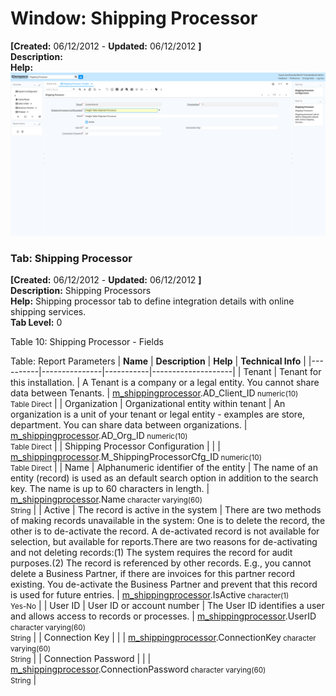 # Window: Shipping Processor

**[Created:** 06/12/2012 - **Updated:** 06/12/2012 **]**  
**Description:**   
**Help:**   
![](/img/docs/manual/ShippingProcessor-Window_iDempiere_v12.0.0.png)

### Tab: Shipping Processor

**[Created:** 06/12/2012 - **Updated:** 06/12/2012 **]**   
**Description:** Shipping Processors  
**Help:** Shipping processor tab to define integration details with online shipping services.  
**Tab Level:** 0

Table 10: Shipping Processor - Fields 

Table: Report Parameters
| **Name** | **Description** | **Help** | **Technical Info** |
|----------|---------------|-----------|--------------------|
| Tenant | Tenant for this installation. | A Tenant is a company or a legal entity. You cannot share data between Tenants. | [m_shippingprocessor](https://idempiere-schemaspy.muriloht.com/adempiere/tables/m_shippingprocessor.html).AD_Client_ID<small> numeric(10) <br/> Table Direct</small> | 
| Organization | Organizational entity within tenant | An organization is a unit of your tenant or legal entity - examples are store, department. You can share data between organizations. | [m_shippingprocessor](https://idempiere-schemaspy.muriloht.com/adempiere/tables/m_shippingprocessor.html).AD_Org_ID<small> numeric(10) <br/> Table Direct</small> | 
| Shipping Processor Configuration |  |  | [m_shippingprocessor](https://idempiere-schemaspy.muriloht.com/adempiere/tables/m_shippingprocessor.html).M_ShippingProcessorCfg_ID<small> numeric(10) <br/> Table Direct</small> | 
| Name | Alphanumeric identifier of the entity | The name of an entity (record) is used as an default search option in addition to the search key. The name is up to 60 characters in length. | [m_shippingprocessor](https://idempiere-schemaspy.muriloht.com/adempiere/tables/m_shippingprocessor.html).Name<small> character varying(60) <br/> String</small> | 
| Active | The record is active in the system | There are two methods of making records unavailable in the system: One is to delete the record, the other is to de-activate the record. A de-activated record is not available for selection, but available for reports.There are two reasons for de-activating and not deleting records:(1) The system requires the record for audit purposes.(2) The record is referenced by other records. E.g., you cannot delete a Business Partner, if there are invoices for this partner record existing. You de-activate the Business Partner and prevent that this record is used for future entries. | [m_shippingprocessor](https://idempiere-schemaspy.muriloht.com/adempiere/tables/m_shippingprocessor.html).IsActive<small> character(1) <br/> Yes-No</small> | 
| User ID | User ID or account number | The User ID identifies a user and allows access to records or processes. | [m_shippingprocessor](https://idempiere-schemaspy.muriloht.com/adempiere/tables/m_shippingprocessor.html).UserID<small> character varying(60) <br/> String</small> | 
| Connection Key |  |  | [m_shippingprocessor](https://idempiere-schemaspy.muriloht.com/adempiere/tables/m_shippingprocessor.html).ConnectionKey<small> character varying(60) <br/> String</small> | 
| Connection Password |  |  | [m_shippingprocessor](https://idempiere-schemaspy.muriloht.com/adempiere/tables/m_shippingprocessor.html).ConnectionPassword<small> character varying(60) <br/> String</small> | 


